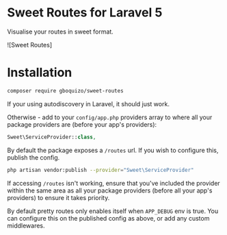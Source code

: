 Sweet Routes for Laravel 5
====

Visualise your routes in sweet format.

![Sweet Routes]

# Installation

```bash
composer require gboquizo/sweet-routes
```

If your using autodiscovery in Laravel, it should just work.

Otherwise - add to your `config/app.php` providers array to where all your package providers are (before your app's providers):

```php
Sweet\ServiceProvider::class,
```

By default the package exposes a `/routes` url. If you wish to configure this, publish the config.

```bash
php artisan vendor:publish --provider="Sweet\ServiceProvider"
```

If accessing `/routes` isn't working, ensure that you've included the provider within the same area as all your package providers (before all your app's providers) to ensure it takes priority.

By default pretty routes only enables itself when `APP_DEBUG` env is true. You can configure this on the published config as above, or add any custom middlewares.
